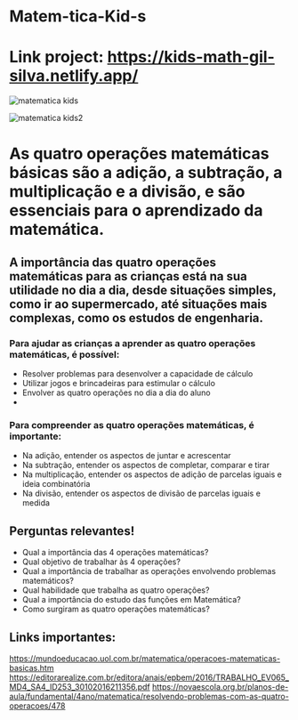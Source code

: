 # Matem-tica-Kid-s
# Link project: https://kids-math-gil-silva.netlify.app/
![matematica kids](https://github.com/user-attachments/assets/fd0c6b5d-f70d-4880-8bbe-0e5a7cdcb910)

![matematica kids2](https://github.com/user-attachments/assets/f90019ee-2602-484b-9d7c-3477f42e0326)


# As quatro operações matemáticas básicas são a adição, a subtração, a multiplicação e a divisão, e são essenciais para o aprendizado da matemática. 
## A importância das quatro operações matemáticas para as crianças está na sua utilidade no dia a dia, desde situações simples, como ir ao supermercado, até situações mais complexas, como os estudos de engenharia. 
### Para ajudar as crianças a aprender as quatro operações matemáticas, é possível: 

- Resolver problemas para desenvolver a capacidade de cálculo 
- Utilizar jogos e brincadeiras para estimular o cálculo 
- Envolver as quatro operações no dia a dia do aluno
- 
### Para compreender as quatro operações matemáticas, é importante: 

- Na adição, entender os aspectos de juntar e acrescentar 
- Na subtração, entender os aspectos de completar, comparar e tirar 
- Na multiplicação, entender os aspectos de adição de parcelas iguais e ideia combinatória 
- Na divisão, entender os aspectos de divisão de parcelas iguais e medida

## Perguntas relevantes!
- Qual a importância das 4 operações matemáticas?
- Qual objetivo de trabalhar às 4 operações?
- Qual a importância de trabalhar as operações envolvendo problemas matemáticos?
- Qual habilidade que trabalha as quatro operações?
- Qual a importância do estudo das funções em Matemática?
- Como surgiram as quatro operações matemáticas?

## Links importantes:
https://mundoeducacao.uol.com.br/matematica/operacoes-matematicas-basicas.htm
https://editorarealize.com.br/editora/anais/epbem/2016/TRABALHO_EV065_MD4_SA4_ID253_30102016211356.pdf
https://novaescola.org.br/planos-de-aula/fundamental/4ano/matematica/resolvendo-problemas-com-as-quatro-operacoes/478
